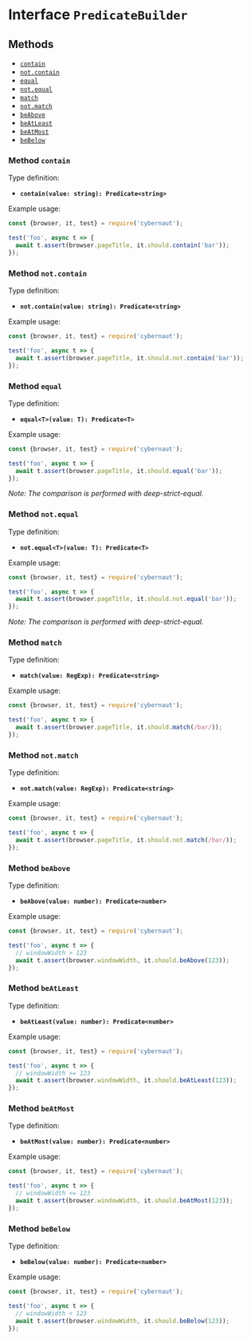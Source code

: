 # Interface `PredicateBuilder`

## Methods

* [`contain`](#method-contain)
* [`not.contain`](#method-notcontain)
* [`equal`](#method-equal)
* [`not.equal`](#method-notequal)
* [`match`](#method-match)
* [`not.match`](#method-notmatch)
* [`beAbove`](#method-beabove)
* [`beAtLeast`](#method-beatleast)
* [`beAtMost`](#method-beatmost)
* [`beBelow`](#method-bebelow)

### Method `contain`

Type definition:

* **`contain(value: string): Predicate<string>`**

Example usage:

```js
const {browser, it, test} = require('cybernaut');

test('foo', async t => {
  await t.assert(browser.pageTitle, it.should.contain('bar'));
});
```

### Method `not.contain`

Type definition:

* **`not.contain(value: string): Predicate<string>`**

Example usage:

```js
const {browser, it, test} = require('cybernaut');

test('foo', async t => {
  await t.assert(browser.pageTitle, it.should.not.contain('bar'));
});
```

### Method `equal`

Type definition:

* **`equal<T>(value: T): Predicate<T>`**

Example usage:

```js
const {browser, it, test} = require('cybernaut');

test('foo', async t => {
  await t.assert(browser.pageTitle, it.should.equal('bar'));
});
```

*Note: The comparison is performed with deep-strict-equal.*

### Method `not.equal`

Type definition:

* **`not.equal<T>(value: T): Predicate<T>`**

Example usage:

```js
const {browser, it, test} = require('cybernaut');

test('foo', async t => {
  await t.assert(browser.pageTitle, it.should.not.equal('bar'));
});
```

*Note: The comparison is performed with deep-strict-equal.*

### Method `match`

Type definition:

* **`match(value: RegExp): Predicate<string>`**

Example usage:

```js
const {browser, it, test} = require('cybernaut');

test('foo', async t => {
  await t.assert(browser.pageTitle, it.should.match(/bar/));
});
```

### Method `not.match`

Type definition:

* **`not.match(value: RegExp): Predicate<string>`**

Example usage:

```js
const {browser, it, test} = require('cybernaut');

test('foo', async t => {
  await t.assert(browser.pageTitle, it.should.not.match(/bar/));
});
```

### Method `beAbove`

Type definition:

* **`beAbove(value: number): Predicate<number>`**

Example usage:

```js
const {browser, it, test} = require('cybernaut');

test('foo', async t => {
  // windowWidth > 123
  await t.assert(browser.windowWidth, it.should.beAbove(123));
});
```

### Method `beAtLeast`

Type definition:

* **`beAtLeast(value: number): Predicate<number>`**

Example usage:

```js
const {browser, it, test} = require('cybernaut');

test('foo', async t => {
  // windowWidth >= 123
  await t.assert(browser.windowWidth, it.should.beAtLeast(123));
});
```

### Method `beAtMost`

Type definition:

* **`beAtMost(value: number): Predicate<number>`**

Example usage:

```js
const {browser, it, test} = require('cybernaut');

test('foo', async t => {
  // windowWidth <= 123
  await t.assert(browser.windowWidth, it.should.beAtMost(123));
});
```

### Method `beBelow`

Type definition:

* **`beBelow(value: number): Predicate<number>`**

Example usage:

```js
const {browser, it, test} = require('cybernaut');

test('foo', async t => {
  // windowWidth < 123
  await t.assert(browser.windowWidth, it.should.beBelow(123));
});
```
